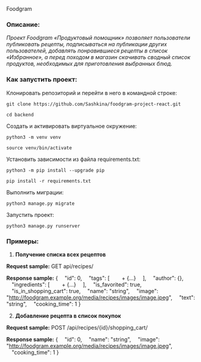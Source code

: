 Foodgram

### Описание:

*Проект Foodgram «Продуктовый помощник» позволяет пользователи публиковать рецепты,
подписываться на публикации других пользователей, добавлять понравившиеся рецепты
в список «Избранное», а перед походом в магазин скачивать сводный список продуктов,
необходимых для приготовления выбранных блюд.*


### Как запустить проект:

Клонировать репозиторий и перейти в него в командной строке:

```
git clone https://github.com/Sashkina/foodgram-project-react.git
```

```
cd backend
```

Cоздать и активировать виртуальное окружение:

```
python3 -m venv venv
```

```
source venv/bin/activate
```

Установить зависимости из файла requirements.txt:

```
python3 -m pip install --upgrade pip
```

```
pip install -r requirements.txt
```

Выполнить миграции:

```
python3 manage.py migrate
```

Запустить проект:

```
python3 manage.py runserver
```

### Примеры:

1. **Получение списка всех рецептов**

**Request sample:**
GET api/recipes/

**Response sample:**
{
&emsp;"id": 0,
&emsp;"tags": [
&emsp;&emsp;+ {...}
&emsp;],
&emsp;"author": {},
&emsp;"ingredients": [
&emsp;&emsp;+ {...}
&emsp;],
&emsp;"is_favorited": true,
&emsp;"is_in_shopping_cart": true,
&emsp;"name": "string",
&emsp;"image": "http://foodgram.example.org/media/recipes/images/image.jpeg",
&emsp;"text": "string",
&emsp;"cooking_time": 1
}

2. **Добавление рецепта в список покупок**

**Request sample:**
POST /api/recipes/{id}/shopping_cart/

**Response sample:**
{
&emsp;"id": 0,
&emsp;"name": "string",
&emsp;"image": "http://foodgram.example.org/media/recipes/images/image.jpeg",
&emsp;"cooking_time": 1
}
